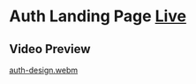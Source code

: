 # Auth Landing Page [Live](https://auth-landing-by-rakibul-wdp.netlify.app/)
## Video Preview
[auth-design.webm](https://user-images.githubusercontent.com/85154840/225910669-ae1d8c65-7ec7-4357-b513-9f08b51d5fca.webm)
